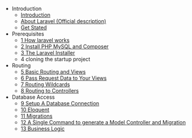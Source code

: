<!-- docs/_sidebar.md -->

- Introduction
    - [Introduction](/README.md)
    - [About Laravel (Official description)](/laravel_official_readme.md)
    - [Get Stated](/get_started.md)
- Prerequisites
    - [1 How laravel works](prerequisites/1-how-laravel-works.md)
    - [2 Install PHP MySQL and Composer](prerequisites/2-install-php-mysql-and-composer)
    - [3 The Laravel Installer](prerequisites/3-the-laravel-Installer.md)
    - 4 cloning the startup project
- Routing
    - [5 Basic Routing and Views](routing/5-basic-routing-and-views.md)
    - [6 Pass Request Data to Your Views](routing/6-pass-request-data-to-your-views.md)
    - [7 Routing Wildcards](routing/7-routing-wildcards.md)
    - [8 Routing to Controllers](routing/8-routing-to-controllers.md)
- Database Access
    - [9 Setup A Database Connection](database_access/9-setup-a-database-connection.md)
    - [10 Eloquent](database_access/10-eloquent.md)
    - [11 Migrations](database_access/11-migrations.md)
    - [12 A Single Command to generate a Model Controller and Migration](database_access/12-generate-a-model-controller-and-migration-in-a-single-command.md)
    - [13 Business Logic](database_access/13-business-logic.md)
